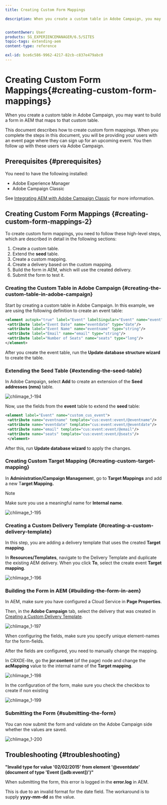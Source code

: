 ```yaml
---
title: Creating Custom Form Mappings

description: When you create a custom table in Adobe Campaign, you may want to build a form in AEM that maps to that custom table


contentOwner: User
products: SG_EXPERIENCEMANAGER/6.5/SITES
topic-tags: extending-aem
content-type: reference

exl-id: bce6c586-9962-4217-82cb-c837e479abc0
---
```

# Creating Custom Form Mappings{#creating-custom-form-mappings}

When you create a custom table in Adobe Campaign, you may want to build a form in AEM that maps to that custom table.

This document describes how to create custom form mappings. When you complete the steps in this document, you will be providing your users with an event page where they can sign up for an upcoming event. You then follow up with these users via Adobe Campaign.

## Prerequisites {#prerequisites}

You need to have the following installed:

* Adobe Experience Manager
* Adobe Campaign Classic

See [Integrating AEM with Adobe Campaign Classic](/help/sites-administering/campaignonpremise.md) for more information.

## Creating Custom Form Mappings {#creating-custom-form-mappings-2}

To create custom form mappings, you need to follow these high-level steps, which are described in detail in the following sections:

1. Create a custom table.
1. Extend the **seed** table.
1. Create a custom mapping.
1. Create a delivery based on the custom mapping.
1. Build the form in AEM, which will use the created delivery.
1. Submit the form to test it.

### Creating the Custom Table in Adobe Campaign {#creating-the-custom-table-in-adobe-campaign}

Start by creating a custom table in Adobe Campaign. In this example, we are using the following definition to create an event table:

```xml
<element autopk="true" label="Event" labelSingular="Event" name="event">
 <attribute label="Event Date" name="eventdate" type="date"/>
 <attribute label="Event Name" name="eventname" type="string"/>
 <attribute label="Email" name="email" type="string"/>
 <attribute label="Number of Seats" name="seats" type="long"/>
</element>
```

After you create the event table, run the **Update database structure wizard** to create the table.

### Extending the Seed Table {#extending-the-seed-table}

In Adobe Campaign, select **Add** to create an extension of the **Seed addresses (nms)** table.

![chlimage_1-194](assets/chlimage_1-194.png)

Now, use the fields from the **event** table to extend the **seed** table:

```xml
<element label="Event" name="custom_cus_event">
 <attribute name="eventname" template="cus:event:event/@eventname"/>
 <attribute name="eventdate" template="cus:event:event/@eventdate"/>
 <attribute name="email" template="cus:event:event/@email"/>
 <attribute name="seats" template="cus:event:event/@seats"/>
 </element>
```

After this, run **Update database wizard** to apply the changes.

### Creating Custom Target Mapping {#creating-custom-target-mapping}

In **Administration/Campaign Managemen**t, go to **Target Mappings** and add a new T**arget Mapping.**

>[!NOTE]
>
>Make sure you use a meaningful name for **Internal name**.

![chlimage_1-195](assets/chlimage_1-195.png)

### Creating a Custom Delivery Template {#creating-a-custom-delivery-template}

In this step, you are adding a delivery template that uses the created **Target mapping**.

In **Resources/Templates**, navigate to the Delivery Template and duplicate the existing AEM delivery. When you click **To**, select the create event **Target mapping**.

![chlimage_1-196](assets/chlimage_1-196.png)

### Building the Form in AEM {#building-the-form-in-aem}

In AEM, make sure you have configured a Cloud Service in **Page Properties**.

Then, in the **Adobe Campaign** tab, select the delivery that was created in [Creating a Custom Delivery Template](#creating-a-custom-delivery-template).

![chlimage_1-197](assets/chlimage_1-197.png)

When configuring the fields, make sure you specify unique element-names for the form-fields.

After the fields are configured, you need to manually change the mapping.

In CRXDE-lite, go the **jcr:content** (of the page) node and change the **acMapping** value to the internal name of the **Target mapping**.

![chlimage_1-198](assets/chlimage_1-198.png)

In the configuration of the form, make sure you check the checkbox to create if non existing

![chlimage_1-199](assets/chlimage_1-199.png)

### Submitting the Form {#submitting-the-form}

You can now submit the form and validate on the Adobe Campaign side whether the values are saved.

![chlimage_1-200](assets/chlimage_1-200.png)

## Troubleshooting {#troubleshooting}

**"Invalid type for value '02/02/2015' from element '@eventdate' (document of type 'Event ([adb:event])')"**

When submitting the form, this error is logged in the **error.log** in AEM.

This is due to an invalid format for the date field. The workaround is to supply **yyyy-mm-dd** as the value.
